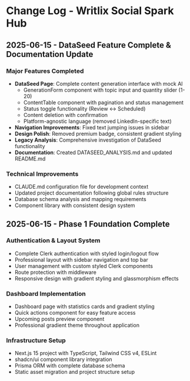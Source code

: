# Change Log - Writlix Social Spark Hub

## 2025-06-15 - DataSeed Feature Complete & Documentation Update
### Major Features Completed
- **DataSeed Page**: Complete content generation interface with mock AI
  - GenerationForm component with topic input and quantity slider (1-20)
  - ContentTable component with pagination and status management  
  - Status toggle functionality (Review ↔ Scheduled)
  - Content deletion with confirmation
  - Platform-agnostic language (removed LinkedIn-specific text)
- **Navigation Improvements**: Fixed text jumping issues in sidebar
- **Design Polish**: Removed premium badge, consistent gradient styling
- **Legacy Analysis**: Comprehensive investigation of DataSeed functionality
- **Documentation**: Created DATASEED_ANALYSIS.md and updated README.md

### Technical Improvements
- CLAUDE.md configuration file for development context
- Updated project documentation following global rules structure
- Database schema analysis and mapping requirements
- Component library with consistent design system

## 2025-06-15 - Phase 1 Foundation Complete  
### Authentication & Layout System
- Complete Clerk authentication with styled login/logout flow
- Professional layout with sidebar navigation and top bar
- User management with custom styled Clerk components
- Route protection with middleware
- Responsive design with gradient styling and glassmorphism effects

### Dashboard Implementation
- Dashboard page with statistics cards and gradient styling
- Quick actions component for easy feature access
- Upcoming posts preview component
- Professional gradient theme throughout application

### Infrastructure Setup
- Next.js 15 project with TypeScript, Tailwind CSS v4, ESLint
- shadcn/ui component library integration
- Prisma ORM with complete database schema
- Static asset migration and project structure setup
